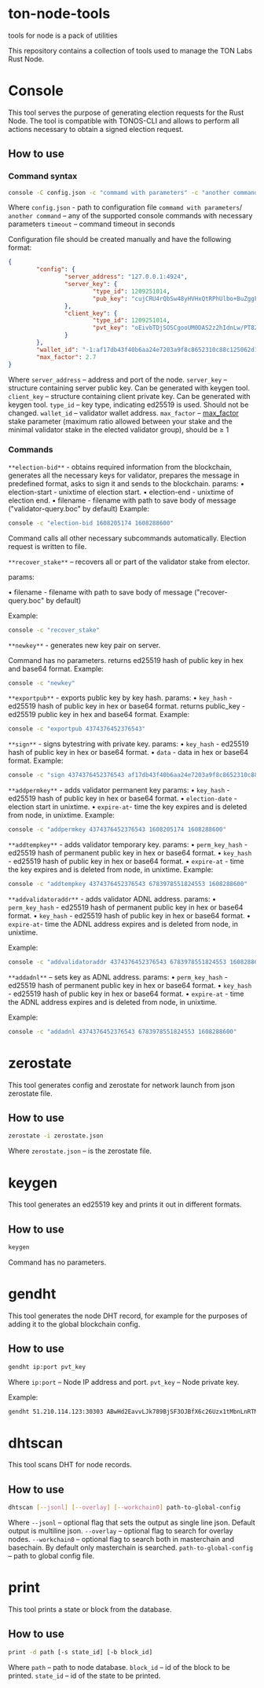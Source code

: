 # ton-node-tools

tools for node is a pack of utilities

This repository contains a collection of tools used to manage the TON Labs Rust Node.

# Console

This tool serves the purpose of generating election requests for the Rust Node. The tool is compatible with TONOS-CLI and allows to perform all actions necessary to obtain a signed election request.

## How to use

### Command syntax

```bash
console -C config.json -c "commamd with parameters" -c "another command" -t timeout
```

Where
`config.json` - path to configuration file
`commamd with parameters`/ `another command` – any of the supported console commands with necessary parameters
`timeout` – command timeout in seconds

Configuration file should be created manually and have the following format:

```json
{
		"config": {
				"server_address": "127.0.0.1:4924",
				"server_key": {
						"type_id": 1209251014,
						"pub_key": "cujCRU4rQbSw48yHVHxQtRPhUlbo+BuZggFTQSu04Y8="
				},
				"client_key": {
						"type_id": 1209251014,
						"pvt_key": "oEivbTDjSOSCgooUM0DAS2z2hIdnLw/PT82A/OFLDmA="
				}
		},
		"wallet_id": "-1:af17db43f40b6aa24e7203a9f8c8652310c88c125062d1129fe883eaa1bd6763",
		"max_factor": 2.7
}
```

Where
`server_address` – address and port of the node.
`server_key` – structure containing server public key. Can be generated with keygen tool.
`client_key` – structure containing client private key. Can be generated with keygen tool.
`type_id` – key type, indicating ed25519 is used. Should not be changed.
`wallet_id` – validator wallet address.
`max_factor` – [max_factor](https://docs.ton.dev/86757ecb2/p/456977-validator-elections) stake parameter (maximum ratio allowed between your stake and the minimal validator stake in the elected validator group), should be ≥ 1

### Commands

`**election-bid**` - obtains required information from the blockchain, generates all the necessary keys for validator, prepares the message in predefined format, asks to sign it and sends to the blockchain.
params:
• election-start - unixtime of election start.
• election-end - unixtime of election end.
• filename - filename with path to save body of message ("validator-query.boc" by default)
Example:

```bash
console -c "election-bid 1608205174 1608288600"
```

Command calls all other necessary subcommands automatically. Election request is written to file.

`**recover_stake**` – recovers all or part of the validator stake from elector.

params:

• filename - filename with path to save body of message ("recover-query.boc" by default)

Example:

```bash
console -c "recover_stake"
```

`**newkey**` - generates new key pair on server.

Command has no parameters.
returns ed25519 hash of public key in hex and base64 format.
Example:

```bash
console -c "newkey"
```

`**exportpub**` - exports public key by key hash.
params:
• `key_hash` - ed25519 hash of public key in hex or base64 format.
returns public_key - ed25519 public key in hex and base64 format.
Example:

```bash
console -c "exportpub 4374376452376543"
```

`**sign**` - signs bytestring with private key.
params:
• `key_hash` - ed25519 hash of public key in hex or base64 format.
• `data` - data in hex or base64 format.
Example:

```bash
console -c "sign 4374376452376543 af17db43f40b6aa24e7203a9f8c8652310c88c125062d1129f"
```

`**addpermkey**` - adds validator permanent key
params:
• `key_hash` - ed25519 hash of public key in hex or base64 format.
• `election-date` - election start in unixtime.
• `expire-at`- time the key expires and is deleted from node, in unixtime.
Example:

```bash
console -c "addpermkey 4374376452376543 1608205174 1608288600"
```

`**addtempkey**` - adds validator temporary key.
params:
• `perm_key_hash` - ed25519 hash of permanent public key in hex or base64 format.
• `key_hash` - ed25519 hash of public key in hex or base64 format.
• `expire-at` - time the key expires and is deleted from node, in unixtime.
Example:

```bash
console -c "addtempkey 4374376452376543 6783978551824553 1608288600"
```

`**addvalidatoraddr**` - adds validator ADNL address.
params:
• `perm_key_hash` - ed25519 hash of permanent public key in hex or base64 format.
• `key_hash` - ed25519 hash of public key in hex or base64 format.
• `expire-at`- time the ADNL address expires and is deleted from node, in unixtime.

Example:

```bash
console -c "addvalidatoraddr 4374376452376543 6783978551824553 1608288600"
```

`**addadnl**` – sets key as ADNL address.
params:
• `perm_key_hash` - ed25519 hash of permanent public key in hex or base64 format.
• `key_hash` - ed25519 hash of public key in hex or base64 format.
• `expire-at` - time the ADNL address expires and is deleted from node, in unixtime.

Example:

```bash
console -c "addadnl 4374376452376543 6783978551824553 1608288600"
```

# zerostate

This tool generates config and zerostate for network launch from json zerostate file.

## How to use

```bash
zerostate -i zerostate.json
```

Where
`zerostate.json` – is the zerostate file.

# keygen

This tool generates an ed25519 key and prints it out in different formats.

## How to use

```bash
keygen
```

Command has no parameters.

# gendht

This tool generates the node DHT record, for example for the purposes of adding it to the global blockchain config.

## How to use

```bash
gendht ip:port pvt_key
```

Where
`ip:port` – Node IP address and port.
`pvt_key` – Node private key.

Example:

```bash
gendht 51.210.114.123:30303 ABwHd2EavvLJk789BjSF3OJBfX6c26Uzx1tMbnLnRTM=
```

# dhtscan

This tool scans DHT for node records.

## How to use

```bash
dhtscan [--jsonl] [--overlay] [--workchain0] path-to-global-config
```

Where
`--jsonl` – optional flag that sets the output as single line json. Default output is multiline json.
`--overlay` – optional flag to search for overlay nodes.
`--workchain0` – optional flag to search both in masterchain and basechain. By default only masterchain is searched.
`path-to-global-config` – path to global config file.

# print

This tool prints a state or block from the database.

## How to use

```bash
print -d path [-s state_id] [-b block_id]
```

Where
`path` – path to node database.
`block_id` – id of the block to be printed.
`state_id` – id of the state to be printed.
